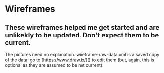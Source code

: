 # Wireframes  

## These wireframes helped me get started and are unlikekly to be updated.  Don't expect them to be current.  

The pictures need no explanation.  wireframe-raw-data.xml is a saved copy of the data: go to [https://www.draw.io/]() to edit them (but, again, this is optional as they are assumed to be not current).  